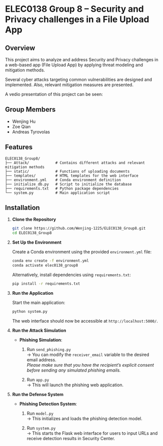 # ELEC0138 Group 8 – Security and Privacy challenges in a File Upload App

## Overview

This project aims to analyze and address Security and Privacy challenges in a web-based app (File Upload App) by applying threat modeling and mitigation methods. 

Several cyber attacks targeting common vulnerabilities are designed and implemented. Also, relevant mitigation measures are presented.

A vedio presentation of this project can be seen:


## Group Members

- Wenjing Hu
- Zoe Qian
- Andreas Tyrovolas


## Features

```
ELEC0138_Group8/
├── Attack/            # Contains different attacks and relevant mitigation methods
├── static/            # Functions of uploading documents
├── templates/         # HTML templates for the web interface
├── environment.yml    # Conda environment definition
├── initialize_db.py   # Script to initialize the database
├── requirements.txt   # Python package dependencies
└── system.py          # Main application script
```


## Installation

1. **Clone the Repository**

   ```bash
   git clone https://github.com/Wenjing-1225/ELEC0138_Group8.git
   cd ELEC0138_Group8
   ```


2. **Set Up the Environment**

   Create a Conda environment using the provided `environment.yml` file:

   ```bash
   conda env create -f environment.yml
   conda activate elec0138_group8
   ```


   Alternatively, install dependencies using `requirements.txt`:

   ```bash
   pip install -r requirements.txt
   ```



3. **Run the Application**

   Start the main application:

   ```bash
   python system.py
   ```


   The web interface should now be accessible at `http://localhost:5000/`.


4. **Run the Attack Simulation**

   - **Phishing Simulation**:
     
     1. Run `send_phishing.py`  
        → You can modify the `receiver_email` variable to the desired email address.  
        *Please make sure that you have the recipient’s explicit consent before sending any simulated phishing emails.*

     2. Run `app.py`  
        → This will launch the phishing web application.


4. **Run the Defense System**

   - **Phishing Detection System**:

     1. Run `model.py`  
        → This initializes and loads the phishing detection model.

     2. Run `system.py`  
        → This starts the Flask web interface for users to input URLs and receive detection results in Security Center.



